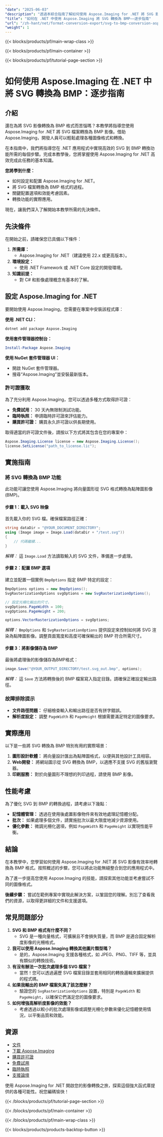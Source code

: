 ```yaml
---
"date": "2025-06-03"
"description": "透過本綜合指南了解如何使用 Aspose.Imaging for .NET 將 SVG 影像無縫轉換為 BMP 格式。"
"title": "如何在 .NET 中使用 Aspose.Imaging 將 SVG 轉換為 BMP——逐步指南"
"url": "/zh-hant/net/format-conversion-export/svg-to-bmp-conversion-aspose-imaging-net/"
"weight": 1
---
```


{{< blocks/products/pf/main-wrap-class >}}

{{< blocks/products/pf/main-container >}}

{{< blocks/products/pf/tutorial-page-section >}}
# 如何使用 Aspose.Imaging 在 .NET 中將 SVG 轉換為 BMP：逐步指南

## 介紹

還在為將 SVG 影像轉換為 BMP 格式而苦惱嗎？本教學將指導您使用 Aspose.Imaging for .NET 將 SVG 檔案轉換為 BMP 影像。借助 Aspose.Imaging，開發人員可以輕鬆處理各種圖像格式和轉換。

在本指南中，我們將指導您在 .NET 應用程式中實現高效的 SVG 到 BMP 轉換功能所需的每個步驟。完成本教學後，您將掌握使用 Aspose.Imaging for .NET 高效完成此任務的基本知識。

**您將學到什麼：**
- 如何設定和配置 Aspose.Imaging for .NET。
- 將 SVG 檔案轉換為 BMP 格式的過程。
- 關鍵配置選項和效能考慮因素。
- 轉換功能的實際應用。

現在，讓我們深入了解開始本教學所需的先決條件。

## 先決條件
在開始之前，請確保您已具備以下條件：
1. **所需庫：**
   - Aspose.Imaging for .NET（建議使用 22.x 或更高版本）。
2. **環境設定：**
   - 使用 .NET Framework 或 .NET Core 設定的開發環境。
3. **知識前提：**
   - 對 C# 和影像處理概念有基本的了解。

## 設定 Aspose.Imaging for .NET
要開始使用 Aspose.Imaging，您需要在專案中安裝該程式庫：

**使用 .NET CLI：**
```bash
dotnet add package Aspose.Imaging
```

**使用套件管理器控制台：**
```powershell
Install-Package Aspose.Imaging
```

**使用 NuGet 套件管理器 UI：**
- 開啟 NuGet 套件管理器。
- 搜尋“Aspose.Imaging”並安裝最新版本。

### 許可證獲取
為了充分利用 Aspose.Imaging，您可以透過多種方式取得許可證：
- **免費試用：** 30 天內無限制測試功能。
- **臨時執照：** 申請臨時許可證來評估能力。
- **購買許可證：** 購買永久許可證以供長期使用。

取得適當的許可證文件後，請按以下方式將其包含在您的專案中：
```csharp
Aspose.Imaging.License license = new Aspose.Imaging.License();
license.SetLicense("path_to_license.lic");
```

## 實施指南
### 將 SVG 轉換為 BMP 功能
此功能可讓您使用 Aspose.Imaging 將向量圖形從 SVG 格式轉換為點陣圖影像 (BMP)。

#### 步驟 1：載入 SVG 映像
首先載入你的 SVG 檔。確保檔案路徑正確：
```csharp
string dataDir = "@YOUR_DOCUMENT_DIRECTORY";
using (Image image = Image.Load(dataDir + "/test.svg"))
{
    // 代碼繼續...
}
```
*解釋：* 這 `Image.Load` 方法讀取輸入的 SVG 文件，準備進一步處理。

#### 步驟 2：配置 BMP 選項
建立並配置一個實例 `BmpOptions` 指定 BMP 特定的設定：
```csharp
BmpOptions options = new BmpOptions();
SvgRasterizationOptions svgOptions = new SvgRasterizationOptions();

// 設定光柵化輸出的尺寸。
svgOptions.PageWidth = 100;
svgOptions.PageHeight = 200;

options.VectorRasterizationOptions = svgOptions;
```
*解釋：* `BmpOptions` 和 `SvgRasterizationOptions` 提供設定來控制如何將 SVG 渲染為點陣圖影像。調整頁面寬度和高度可確保輸出的 BMP 符合所需尺寸。

#### 步驟 3：將影像儲存為 BMP
最後將處理後的影像儲存為BMP格式：
```csharp
image.Save("@YOUR_OUTPUT_DIRECTORY/test.svg_out.bmp", options);
```
*解釋：* 這 `Save` 方法將轉換後的 BMP 檔案寫入指定目錄。請確保正確設定輸出路徑。

### 故障排除提示
- **文件路徑問題：** 仔細檢查輸入和輸出路徑是否有拼字錯誤。
- **解析度設定：** 調整 `PageWidth` 和 `PageHeight` 根據需要滿足特定的圖像要求。

## 實際應用
以下是一些將 SVG 轉換為 BMP 特別有用的實際場景：
1. **圖形設計軟體：** 將向量設計匯出為點陣圖格式，以便與其他設計工具相容。
2. **Web開發：** 將網站圖示從 SVG 轉換為 BMP，以適應不支援 SVG 的舊版瀏覽器。
3. **印刷服務：** 對於向量圖形不理想的列印過程，請使用 BMP 影像。

## 性能考慮
為了優化 SVG 到 BMP 的轉換過程，請考慮以下幾點：
- **記憶體管理：** 透過在使用後處置影像物件來有效地處理記憶體分配。
- **批次：** 如果處理多個文件，請實施批次以最大限度地減少資源使用。
- **優化參數：** 微調光柵化選項，例如 `PageWidth` 和 `PageHeight` 以實現性能平衡。

## 結論
在本教學中，您學習如何使用 Aspose.Imaging for .NET 將 SVG 影像有效率地轉換為 BMP 格式。按照概述的步驟，您可以將此功能無縫整合到您的應用程式中。

為了進一步提高您使用 Aspose.Imaging 的技能，請探索其他功能並考慮嘗試不同的圖像格式。

**後續步驟：** 嘗試在範例專案中實現此解決方案，以鞏固您的理解。別忘了查看我們的資源，以取得更詳細的文件和支援選項。

## 常見問題部分
1. **SVG 和 BMP 格式有什麼不同？**
   - SVG 是一種向量格式，可擴展且不會損失質量，而 BMP 是適合固定解析度影像的光柵格式。
2. **我可以使用 Aspose.Imaging 轉換其他圖片類型嗎？**
   - 是的，Aspose.Imaging 支援各種格式，如 JPEG、PNG、TIFF 等，並具有類似的轉換技術。
3. **有沒有辦法一次批次處理多個 SVG 檔案？**
   - 當然！您可以透過遍歷 SVG 檔案目錄並套用相同的轉換邏輯來擴展提供的程式碼。
4. **如果我輸出的 BMP 檔案失真了該怎麼辦？**
   - 驗證您的 `SvgRasterizationOptions` 設置，特別是 `PageWidth` 和 `PageHeight`，以確保它們滿足您的圖像要求。
5. **如何增強高解析度影像的效能？**
   - 考慮透過以較小的批次處理影像或調整光柵化參數來優化記憶體使用情況，以平衡品質和效能。

## 資源
- [文件](https://reference.aspose.com/imaging/net/)
- [下載 Aspose.Imaging](https://releases.aspose.com/imaging/net/)
- [購買許可證](https://purchase.aspose.com/buy)
- [免費試用](https://releases.aspose.com/imaging/net/)
- [臨時執照](https://purchase.aspose.com/temporary-license/)
- [支援論壇](https://forum.aspose.com/c/imaging/10)

使用 Aspose.Imaging for .NET 開啟您的影像轉換之旅，探索這個強大函式庫提供的各種可能性。祝您編碼愉快！

{{< /blocks/products/pf/tutorial-page-section >}}

{{< /blocks/products/pf/main-container >}}

{{< /blocks/products/pf/main-wrap-class >}}

{{< blocks/products/products-backtop-button >}}